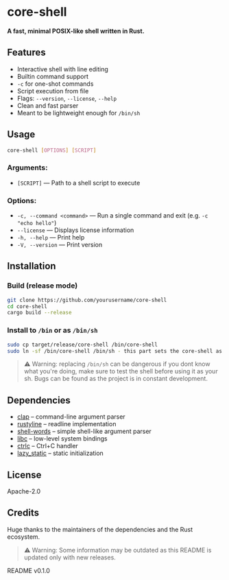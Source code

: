 
# core-shell

**A fast, minimal POSIX-like shell written in Rust.**


## Features

- Interactive shell with line editing
- Builtin command support
- `-c` for one-shot commands
- Script execution from file
- Flags: `--version`, `--license`, `--help`
- Clean and fast parser
- Meant to be lightweight enough for `/bin/sh`


## Usage

```sh
core-shell [OPTIONS] [SCRIPT]
```

### Arguments:
- `[SCRIPT]` — Path to a shell script to execute

### Options:
- `-c, --command <command>` — Run a single command and exit (e.g. `-c "echo hello"`)
- `--license` — Displays license information
- `-h, --help` — Print help
- `-V, --version` — Print version


## Installation

### Build (release mode)

```sh
git clone https://github.com/yourusername/core-shell
cd core-shell
cargo build --release
```

### Install to `/bin` or as `/bin/sh`

```sh
sudo cp target/release/core-shell /bin/core-shell
sudo ln -sf /bin/core-shell /bin/sh - this part sets the core-shell as your sh
```

> ⚠️ Warning: replacing `/bin/sh` can be dangerous if you dont know what you're doing, make sure to test the shell before using it as your sh.
> Bugs can be found as the project is in constant development.


## Dependencies

- [clap](https://docs.rs/clap) – command-line argument parser
- [rustyline](https://docs.rs/rustyline) – readline implementation
- [shell-words](https://docs.rs/shell-words) – simple shell-like argument parser
- [libc](https://docs.rs/libc) – low-level system bindings
- [ctrlc](https://docs.rs/ctrlc) – Ctrl+C handler
- [lazy_static](https://docs.rs/lazy_static) – static initialization


## License

Apache-2.0


## Credits

Huge thanks to the maintainers of the dependencies and the Rust ecosystem.



> ⚠️ Warning: Some information may be outdated as this README is updated only with new releases.

README v0.1.0
